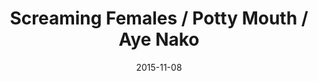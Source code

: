 ---
title: Screaming Females / Potty Mouth / Aye Nako
location: Music Hall of Williamsburg
date: 2015-11-08
tweets:
  - 'https://twitter.com/thomasABoyt/status/663584843947712512'
---